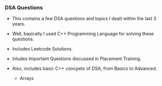 ### DSA Questions


- This contains a few DSA questions and topics I dealt within the last 3 years.

- Well, basically I used C++ Programming Language for solving these questions.

- Includes Leetcode Solutions.

- Inludes Important Questions discussed in Placement Training.

- Also, includes basic C++ concpets of DSA, from Basics to Advanced.
    - Arrays

